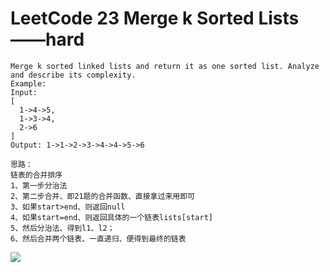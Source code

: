 # LeetCode 23 Merge k Sorted Lists——hard

```
Merge k sorted linked lists and return it as one sorted list. Analyze and describe its complexity.
Example:
Input:
[
  1->4->5,
  1->3->4,
  2->6
]
Output: 1->1->2->3->4->4->5->6  
```


```
思路：
链表的合并排序
1、第一步分治法
2、第二步合并、即21题的合并函数、直接拿过来用即可
3、如果start>end、则返回null
4、如果start=end、则返回具体的一个链表lists[start]
5、然后分治法、得到l1、l2；
6、然后合并两个链表、一直递归、便得到最终的链表

```
![](https://github.com/only-you/interview/blob/master/picture/23.png)
